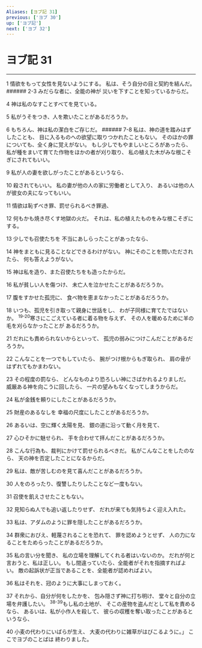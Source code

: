 ```yaml
---
Aliases: [ヨブ記 31]
previous: ['ヨブ 30']
up: ['ヨブ記']
next: ['ヨブ 32']
---
```

# ヨブ記 31

***




1 
情欲をもって女性を見ないようにする。 私は、そう自分の目と契約を結んだ。 ###### 2-3 みだらな者に、全能の神が 災いを下すことを知っているからだ。 



4 
神は私のなすことすべてを見ている。 



5 
私がうそをつき、人を欺いたことがあるだろうか。 



6 
もちろん、神は私の潔白をご存じだ。 ###### 7-8 私は、神の道を踏みはずしたことも、 目に入るものへの欲望に取りつかれたこともない。 そのほかの罪についても、全く身に覚えがない。 もし少しでもやましいところがあったら、 私が種をまいて育てた作物をほかの者が刈り取り、 私の植えた木がみな根こそぎにされてもいい。 



9 
私が人の妻を欲しがったことがあるというなら、 



10 
殺されてもいい。 私の妻が他の人の家に労働者として入り、 あるいは他の人が彼女の夫になってもいい。 



11 
情欲は恥ずべき罪、罰せられるべき罪過、 



12 
何もかも焼き尽くす地獄の火だ。 それは、私の植えたものをみな根こそぎにする。 



13 
少しでも召使たちを 不当にあしらったことがあったなら、 



14 
神をまともに見ることなどできるわけがない。 神にそのことを問いただされたら、 何も答えようがない。 



15 
神は私を造り、また召使たちをも造ったからだ。 



16 
私が貧しい人を傷つけ、 未亡人を泣かせたことがあるだろうか。 



17 
腹をすかせた孤児に、 食べ物を恵まなかったことがあるだろうか。 



18 
いつも、孤児を引き取って親身に世話をし、 わが子同様に育てたではないか。 <sup class="versenum">19-20</sup>寒さにこごえている者に着る物を与えず、 その人を暖めるために羊の毛を刈らなかったことが あるだろうか。 



21 
だれにも責められないからといって、 孤児の弱みにつけこんだことがあるだろうか。 



22 
こんなことを一つでもしていたら、 腕がつけ根からもぎ取られ、 肩の骨がはずれてもかまわない。 



23 
その程度の罰なら、 どんなものより恐ろしい神にさばかれるよりましだ。 威厳ある神を向こうに回したら、 一片の望みもなくなってしまうからだ。 



24 
私が金銭を頼りにしたことがあるだろうか。 



25 
財産のあるなしを 幸福の尺度にしたことがあるだろうか。 



26 
あるいは、空に輝く太陽を見、 銀の道に沿って動く月を見て、 



27 
心ひそかに魅せられ、 手を合わせて拝んだことがあるだろうか。 



28 
こんな行為も、裁判にかけて罰せられるべきだ。 私がこんなことをしたのなら、 天の神を否定したことになるからだ。 



29 
私は、敵が苦しむのを見て喜んだことがあるだろうか。 



30 
人をのろったり、復讐したりしたことなど一度もない。 



31 
召使を飢えさせたこともない。 



32 
見知らぬ人でも追い返したりせず、 だれが来ても気持ちよく迎え入れた。 



33 
私は、アダムのように罪を隠したことがあるだろうか。 



34 
群衆におびえ、軽蔑されることを恐れて、 罪を認めようとせず、 人の力になることをためらったことがあるだろうか。 



35 
私の言い分を聞き、 私の立場を理解してくれる者はいないのか。 だれが何と言おうと、私は正しい。 もし間違っていたら、全能者がそれを指摘すればよい。 敵の起訴状が正当であることを、全能者が認めればよい。 



36 
私はそれを、冠のように大事にしまっておく。 



37 
それから、自分が何をしたかを、 包み隠さず神に打ち明け、 堂々と自分の立場を弁護したい。 <sup class="versenum">38-39</sup>もし私の土地が、 そこの産物を盗んだとして私を責めるなら、 あるいは、私が小作人を殺して、 彼らの収穫を奪い取ったことがあるというなら、 



40 
小麦の代わりにいばらが生え、 大麦の代わりに雑草がはびこるように。」 ここでヨブのことばは 終わりました。
